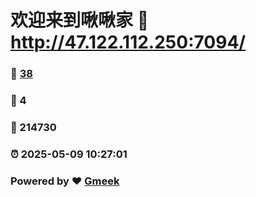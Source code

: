 # 欢迎来到啾啾家 :link: http://47.122.112.250:7094/ 
### :page_facing_up: [38](http://47.122.112.250:7094//tag.html) 
### :speech_balloon: 4 
### :hibiscus: 214730 
### :alarm_clock: 2025-05-09 10:27:01 
### Powered by :heart: [Gmeek](https://github.com/Meekdai/Gmeek)
